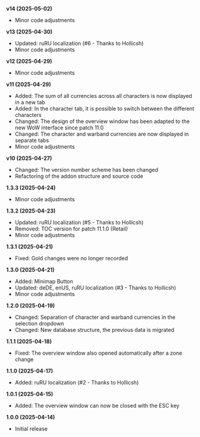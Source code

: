 **v14 (2025-05-02)**
- Minor code adjustments

**v13 (2025-04-30)**
- Updated: ruRU localization (#6 - Thanks to Hollicsh)
- Minor code adjustments

**v12 (2025-04-29)**
- Minor code adjustments

**v11 (2025-04-29)**
- Added: The sum of all currencies across all characters is now displayed in a new tab
- Added: In the character tab, it is possible to switch between the different characters
- Changed: The design of the overview window has been adapted to the new WoW interface since patch 11.0
- Changed: The character and warband currencies are now displayed in separate tabs
- Minor code adjustments

**v10 (2025-04-27)**
- Changed: The version number scheme has been changed
- Refactoring of the addon structure and source code

**1.3.3 (2025-04-24)**
- Minor code adjustments

**1.3.2 (2025-04-23)**
- Updated: ruRU localization (#5 - Thanks to Hollicsh)
- Removed: TOC version for patch 11.1.0 (Retail)
- Minor code adjustments

**1.3.1 (2025-04-21)**
- Fixed: Gold changes were no longer recorded

**1.3.0 (2025-04-21)**
- Added: Minimap Button
- Updated: deDE, enUS, ruRU localization (#3 - Thanks to Hollicsh)
- Minor code adjustments

**1.2.0 (2025-04-19)**
- Changed: Separation of character and warband currencies in the selection dropdown
- Changed: New database structure, the previous data is migrated

**1.1.1 (2025-04-18)**
- Fixed: The overview window also opened automatically after a zone change

**1.1.0 (2025-04-17)**
- Added: ruRU localization (#2 - Thanks to Hollicsh)

**1.0.1 (2025-04-15)**
- Added: The overview window can now be closed with the ESC key

**1.0.0 (2025-04-14)**
- Initial release